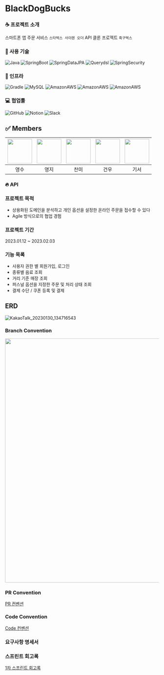 # BlackDogBucks

### :coffee: 프로젝트 소개
스마트폰 앱 주문 서비스 `스타벅스 사이렌 오더` API 클론 프로젝트 `흑구벅스`

### :rocket: 사용 기술

![Java](https://img.shields.io/badge/-Java%2011-007396?style=plastic&logo=java&logoColor=white)
![SpringBoot](https://img.shields.io/badge/-Spring%20Boot%202.7.7-6DB33F?style=plastic&logo=Spring%20Boot&logoColor=white)
![SpringDataJPA](https://img.shields.io/badge/-Spring%20Data%20JPA%20-6D933F?style=plastic&logo=Spring&logoColor=white)
![Querydsl](https://img.shields.io/badge/-Querydsl%205.0.0-7D933F?style=plastic&logo=Spring&logoColor=white)
![SpringSecurity](https://img.shields.io/badge/-Spring%20Security-6DB33F?style=plastic&logo=SpringSecurity&logoColor=white)

### 🎯 인프라 

![Gradle](https://img.shields.io/badge/-Gradle%207.6-02303A?style=plastic&logo=Gradle&logoColor=white)
![MySQL](https://img.shields.io/badge/MySQL%208.028-4479A1?style=plastic&logo=MySQL&logoColor=white)
![AmazonAWS](https://img.shields.io/badge/AWS%20S3-232F3E?style=plastic&logo=AmazonAWS&logoColor=white)
![AmazonAWS](https://img.shields.io/badge/AWS%20RDS-232F6E?style=plastic&logo=AmazonAWS&logoColor=white)
![AmazonAWS](https://img.shields.io/badge/AWS%20EC2-232F8E?style=plastic&logo=AmazonAWS&logoColor=white)

### 💻 협업툴

![GitHub](https://img.shields.io/badge/-GitHub-181717?style=plastic&logo=GitHub&logoColor=white)
![Notion](https://img.shields.io/badge/-Notion-000000?style=plastic&logo=Notion&logoColor=white)
![Slack](https://img.shields.io/badge/-Slack-4A154B?style=plastic&logo=Slack&logoColor=white)

## ✅ Members

| [<img src="https://github.com/devYSK.png" width="80">](https://github.com/devYSK) | [<img src="https://github.com/youngjijang.png" width="80">](https://github.com/youngjijang) | [<img src="https://github.com/tinajeong.png" width="80">](https://github.com/tinajeong) | [<img src="https://github.com/geonwoo0215.png" width="80">](https://github.com/geonwoo0215) | [<img src="https://github.com/rlarltj.png" width="80">](https://github.com/rlarltj) |
|:----------------------------------------------------------------------------------:|:---------------------------------------------------------------------------------------:|:-----------------------------------------------------------------------------------:|:-----------------------------------------------------------------------------------:|:-----------------------------------------------------------------------------------:|
|                                         영수                                         |                                           영지                                            |                                         찬미                                          |                                         건우                                          |                                         기서                                          |


### 🔥 API

### 프로젝트 목적

- 상용화된 도메인을 분석하고 개인 옵션을 설정한 온라인 주문을 접수할 수 있다
- Agile 방식으로의 협업 경험

### 프로젝트 기간
2023.01.12 ~ 2023.02.03

### 기능 목록
- 사용자 권한 별 회원가입, 로그인
- 종류별 음료 조회
- 거리 기준 매장 조회
- 퍼스널 옵션을 지정한 주문 및 처리 상태 조회
- 결제 수단 / 쿠폰 등록 및 결제  


## ERD
![KakaoTalk_20230130_134716543](https://user-images.githubusercontent.com/82176176/215390492-c6a324dd-e342-44af-b060-f3a11d7842dd.png)

### Branch Convention
<img src="https://rovitpm.com/content/images/2022/01/feature-branch-with-develop-git-workflow-1.png" width="800">

### PR Convention
[PR 컨벤션](https://www.notion.so/backend-devcourse/PR-Template-1f251b423e4e46b4995e53b337997c53)
### Code Convention
[Code 컨벤션](https://www.notion.so/backend-devcourse/c84e699e877c48dda2c3a7bf74ba0a43)
### 요구사항 명세서



### 스프린트 회고록
[1차 스프린트 회고록](https://www.notion.so/backend-devcourse/1-693b2efd49e24928a17aefa241c85472?p=c38ca1e474194fad9034a355358ae207&pm=c)
